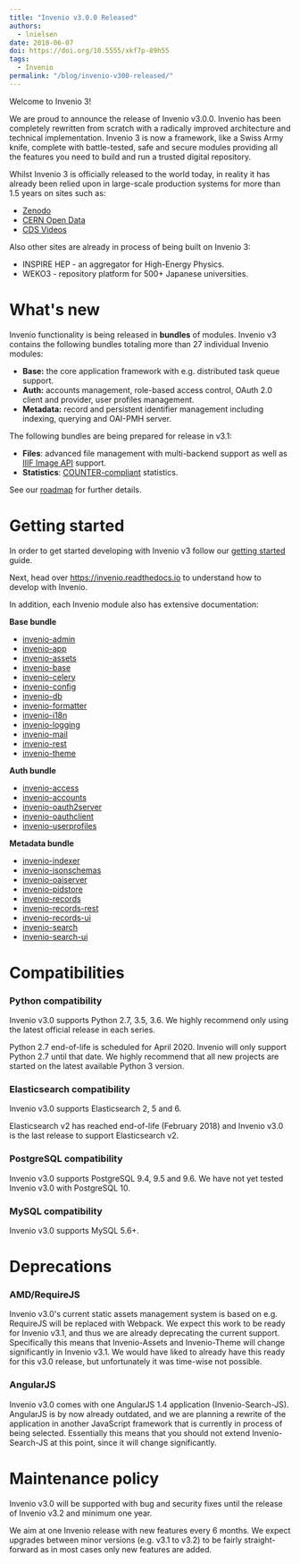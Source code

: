 ```yaml
---
title: "Invenio v3.0.0 Released"
authors:
  - lnielsen
date: 2018-06-07
doi: https://doi.org/10.5555/xkf7p-89h55
tags: 
  - Invenio
permalink: "/blog/invenio-v300-released/"
---
```


Welcome to Invenio 3!

We are proud to announce the release of Invenio v3.0.0. Invenio has been completely rewritten from scratch with a radically  improved architecture and technical implementation. Invenio 3 is now a framework, like a Swiss Army knife, complete with battle-tested, safe and secure modules providing all the features you need to build and run a trusted digital repository.

Whilst Invenio 3 is officially released to the world today, in reality it has already been relied upon in large-scale production systems for more than 1.5 years on sites such as:

- [Zenodo](https://www.zenodo.org)
- [CERN Open Data](http://opendata.cern.ch)
- [CDS Videos](https://videos.cern.ch)

Also other sites are already in process of being built on Invenio 3:

- INSPIRE HEP - an aggregator for High-Energy Physics.
- WEKO3 - repository platform for 500+ Japanese universities.

# What's new
Invenio functionality is being released in **bundles** of modules. Invenio v3 contains the following bundles totaling more than 27 individual Invenio modules:

- **Base:** the core application framework with e.g. distributed task queue support.
- **Auth:** accounts management, role-based access control, OAuth 2.0 client and provider, user profiles management.
- **Metadata:** record and persistent identifier management including indexing, querying and OAI-PMH server.

The following bundles are being prepared for release in v3.1:

- **Files**: advanced file management with multi-backend support as well as [IIIF Image API](http://iiif.io/) support.
- **Statistics**: [COUNTER-compliant](https://www.projectcounter.org/) statistics.

See our [roadmap](/products/rdm/roadmap/) for further details.

# Getting started

In order to get started developing with Invenio v3 follow our [getting started](/gettingstarted/) guide.

Next, head over https://invenio.readthedocs.io to understand how to develop with Invenio.

In addition, each Invenio module also has extensive documentation:

**Base bundle**

- [invenio-admin](http://invenio-admin.readthedocs.io)
- [invenio-app](http://invenio-app.readthedocs.io)
- [invenio-assets](http://invenio-assets.readthedocs.io)
- [invenio-base](http://invenio-base.readthedocs.io)
- [invenio-celery](http://invenio-celery.readthedocs.io)
- [invenio-config](http://invenio-config.readthedocs.io)
- [invenio-db](http://invenio-db.readthedocs.io)
- [invenio-formatter](http://invenio-formatter.readthedocs.io)
- [invenio-i18n](http://invenio-i18n.readthedocs.io)
- [invenio-logging](http://invenio-logging.readthedocs.io)
- [invenio-mail](http://invenio-mail.readthedocs.io)
- [invenio-rest](http://invenio-rest.readthedocs.io)
- [invenio-theme](http://invenio-theme.readthedocs.io)

**Auth bundle**

- [invenio-access](http://invenio-access.readthedocs.io)
- [invenio-accounts](http://invenio-accounts.readthedocs.io)
- [invenio-oauth2server](http://invenio-oauth2server.readthedocs.io)
- [invenio-oauthclient](http://invenio-oauthclient.readthedocs.io)
- [invenio-userprofiles](http://invenio-userprofiles.readthedocs.io)

**Metadata bundle**

- [invenio-indexer](http://invenio-indexer.readthedocs.io)
- [invenio-jsonschemas](http://invenio-jsonschemas.readthedocs.io)
- [invenio-oaiserver](http://invenio-oaiserver.readthedocs.io)
- [invenio-pidstore](http://invenio-pidstore.readthedocs.io)
- [invenio-records](http://invenio-records.readthedocs.io)
- [invenio-records-rest](http://invenio-records-rest.readthedocs.io)
- [invenio-records-ui](http://invenio-records-ui.readthedocs.io)
- [invenio-search](http://invenio-search.readthedocs.io)
- [invenio-search-ui](http://invenio-search-ui.readthedocs.io)

# Compatibilities

### Python compatibility

Invenio v3.0 supports Python 2.7, 3.5, 3.6. We highly recommend only using the latest official release in each series.

Python 2.7 end-of-life is scheduled for April 2020. Invenio will only support Python 2.7 until that date. We highly recommend that all new projects are started on the latest available Python 3 version.

### Elasticsearch compatibility

Invenio v3.0 supports Elasticsearch 2, 5 and 6.

Elasticsearch v2 has reached end-of-life (February 2018) and Invenio v3.0 is the last release to support Elasticsearch v2.

### PostgreSQL compatibility

Invenio v3.0 supports PostgreSQL 9.4, 9.5 and 9.6. We have not yet tested Invenio v3.0 with PostgreSQL 10.

### MySQL compatibility

Invenio v3.0 supports MySQL 5.6+.

# Deprecations

### AMD/RequireJS

Invenio v3.0's current static assets management system is based on e.g. RequireJS will be replaced with Webpack.
We expect this work to be ready for Invenio v3.1, and thus we are already deprecating the current support. Specifically this
means that Invenio-Assets and Invenio-Theme will change significantly in Invenio v3.1. We would have liked to
already have this ready for this v3.0 release, but unfortunately it was time-wise not possible.

### AngularJS

Invenio v3.0 comes with one AngularJS 1.4 application (Invenio-Search-JS). AngularJS is by now already outdated, and we are
planning a rewrite of the application in another JavaScript framework that is currently in process of being selected.
Essentially this means that you should not extend Invenio-Search-JS at this point, since it will change significantly.

# Maintenance policy

Invenio v3.0 will be supported with bug and security fixes until the release of
Invenio v3.2 and minimum one year.

We aim at one Invenio release with new features every 6 months. We expect
upgrades between minor versions (e.g. v3.1 to v3.2) to be fairly straight-forward
as in most cases only new features are added.